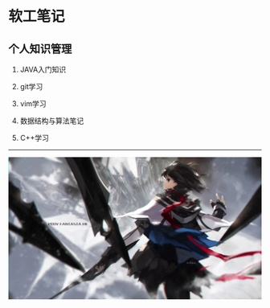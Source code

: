 # 软工笔记

## 个人知识管理

1. JAVA入门知识

2. git学习

3. vim学习

4. 数据结构与算法笔记

5. C++学习

----

![image](https://github.com/Lconfident/Pictures/blob/main/f525a3b4f0d47c28b673a6061716a39.jpg)
